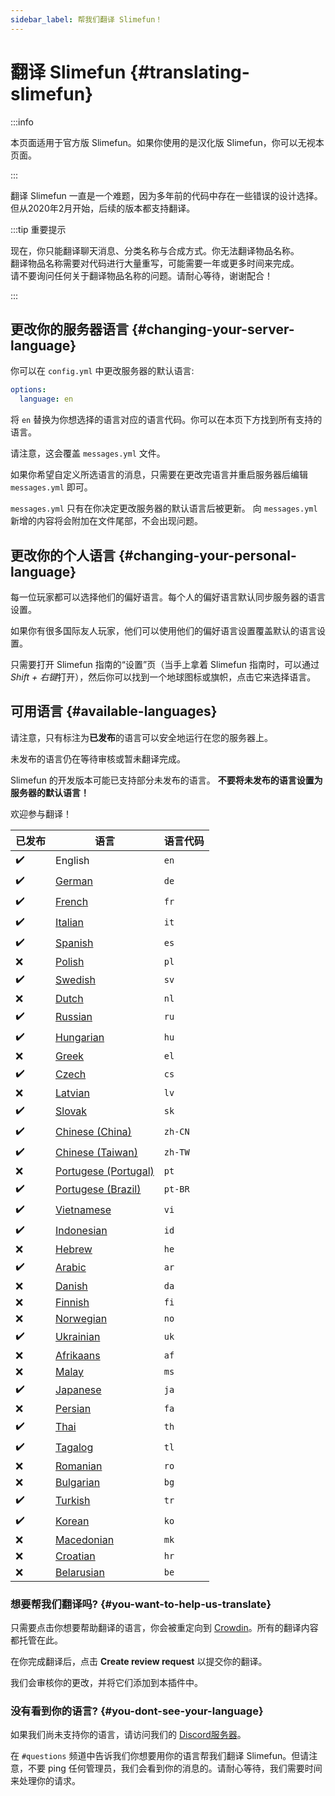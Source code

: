```yaml
---
sidebar_label: 帮我们翻译 Slimefun！
---
```


# 翻译 Slimefun {#translating-slimefun}

:::info

本页面适用于官方版 Slimefun。如果你使用的是汉化版 Slimefun，你可以无视本页面。

:::

翻译 Slimefun 一直是一个难题，因为多年前的代码中存在一些错误的设计选择。  
但从2020年2月开始，后续的版本都支持翻译。

:::tip 重要提示

现在，你只能翻译聊天消息、分类名称与合成方式。你无法翻译物品名称。  
翻译物品名称需要对代码进行大量重写，可能需要一年或更多时间来完成。  
请不要询问任何关于翻译物品名称的问题。请耐心等待，谢谢配合！

:::

## 更改你的服务器语言 {#changing-your-server-language}

你可以在 `config.yml` 中更改服务器的默认语言:

```yaml
options:
  language: en
```

将 `en` 替换为你想选择的语言对应的语言代码。你可以在本页下方找到所有支持的语言。

请注意，这会覆盖 `messages.yml` 文件。

如果你希望自定义所选语言的消息，只需要在更改完语言并重启服务器后编辑 `messages.yml` 即可。

`messages.yml` 只有在你决定更改服务器的默认语言后被更新。
向 `messages.yml` 新增的内容将会附加在文件尾部，不会出现问题。

## 更改你的个人语言 {#changing-your-personal-language}

每一位玩家都可以选择他们的偏好语言。每个人的偏好语言默认同步服务器的语言设置。

如果你有很多国际友人玩家，他们可以使用他们的偏好语言设置覆盖默认的语言设置。

只需要打开 Slimefun 指南的“设置”页（当手上拿着 Slimefun 指南时，可以通过 *Shift + 右键*打开），然后你可以找到一个地球图标或旗帜，点击它来选择语言。

## 可用语言 {#available-languages}

请注意，只有标注为**已发布**的语言可以安全地运行在您的服务器上。

未发布的语言仍在等待审核或暂未翻译完成。

Slimefun 的开发版本可能已支持部分未发布的语言。
**不要将未发布的语言设置为服务器的默认语言！**

欢迎参与翻译！

| 已发布 | 语言 | 语言代码 |
| --- | ---------- | --- |
| :heavy_check_mark: | English | `en` |
| :heavy_check_mark: | [German](https://crowdin.com/project/slimefun/de) | `de` |
| :heavy_check_mark: | [French](https://crowdin.com/project/slimefun/fr) | `fr` |
| :heavy_check_mark: | [Italian](https://crowdin.com/project/slimefun/it) | `it` |
| :heavy_check_mark: | [Spanish](https://crowdin.com/project/slimefun/es) | `es` |
| :x: | [Polish](https://crowdin.com/project/slimefun/pl) | `pl` |
| :heavy_check_mark: | [Swedish](https://crowdin.com/project/slimefun/sv) | `sv` |
| :x: | [Dutch](https://crowdin.com/project/slimefun/nl) | `nl` |
| :heavy_check_mark: | [Russian](https://crowdin.com/project/slimefun/ru) | `ru` |
| :heavy_check_mark: | [Hungarian](https://crowdin.com/project/slimefun/hu) | `hu` |
| :x: | [Greek](https://crowdin.com/project/slimefun/el) | `el` |
| :heavy_check_mark: | [Czech](https://crowdin.com/project/slimefun/cs) | `cs` |
| :x: | [Latvian](https://crowdin.com/project/slimefun/lv) | `lv` |
| :heavy_check_mark: | [Slovak](https://crowdin.com/project/slimefun/sk) | `sk` |
| :heavy_check_mark: | [Chinese (China)](https://crowdin.com/project/slimefun/zh-CN) | `zh-CN` |
| :heavy_check_mark: | [Chinese (Taiwan)](https://crowdin.com/project/slimefun/zh-TW) | `zh-TW` |
| :x: | [Portugese (Portugal)](https://crowdin.com/project/slimefun/pt) | `pt` |
| :heavy_check_mark: | [Portugese (Brazil)](https://crowdin.com/project/slimefun/pt-BR) | `pt-BR` |
| :heavy_check_mark: | [Vietnamese](https://crowdin.com/project/slimefun/vi) | `vi` |
| :heavy_check_mark: | [Indonesian](https://crowdin.com/project/slimefun/id) | `id` |
| :x: | [Hebrew](https://crowdin.com/project/slimefun/he) | `he` |
| :heavy_check_mark: | [Arabic](https://crowdin.com/project/slimefun/ar) | `ar` |
| :x: | [Danish](https://crowdin.com/project/slimefun/da) | `da` |
| :x: | [Finnish](https://crowdin.com/project/slimefun/fi) | `fi` |
| :x: | [Norwegian](https://crowdin.com/project/slimefun/no) | `no` |
| :heavy_check_mark: | [Ukrainian](https://crowdin.com/project/slimefun/uk) | `uk` |
| :x: | [Afrikaans](https://crowdin.com/project/slimefun/af) | `af` |
| :x: | [Malay](https://crowdin.com/project/slimefun/ms) | `ms` |
| :heavy_check_mark: | [Japanese](https://crowdin.com/project/slimefun/ja) | `ja` |
| :x: | [Persian](https://crowdin.com/project/slimefun/fa) | `fa` |
| :heavy_check_mark: | [Thai](https://crowdin.com/project/slimefun/th) | `th` |
| :heavy_check_mark: | [Tagalog](https://crowdin.com/project/slimefun/tl) | `tl` |
| :x: | [Romanian](https://crowdin.com/project/slimefun/ro) | `ro` |
| :x: | [Bulgarian](https://crowdin.com/project/slimefun/bg) | `bg` |
| :heavy_check_mark: | [Turkish](https://crowdin.com/project/slimefun/tr) | `tr` |
| :heavy_check_mark: | [Korean](https://crowdin.com/project/slimefun/ko) | `ko` |
| :x: | [Macedonian](https://crowdin.com/project/slimefun/mk) | `mk` |
| :x: | [Croatian](https://crowdin.com/project/slimefun/hr) | `hr` |
| :x: | [Belarusian](https://crowdin.com/project/slimefun/be) | `be` |

### 想要帮我们翻译吗? {#you-want-to-help-us-translate}

只需要点击你想要帮助翻译的语言，你会被重定向到 [Crowdin](https://crowdin.com/project/slimefun/)。所有的翻译内容都托管在此。

在你完成翻译后，点击 **Create review request** 以提交你的翻译。

我们会审核你的更改，并将它们添加到本插件中。

### 没有看到你的语言? {#you-dont-see-your-language}

如果我们尚未支持你的语言，请访问我们的 [Discord服务器](https://discord.gg/slimefun)。

在 `#questions` 频道中告诉我们你想要用你的语言帮我们翻译 Slimefun。但请注意，不要 ping 任何管理员，我们会看到你的消息的。请耐心等待，我们需要时间来处理你的请求。
